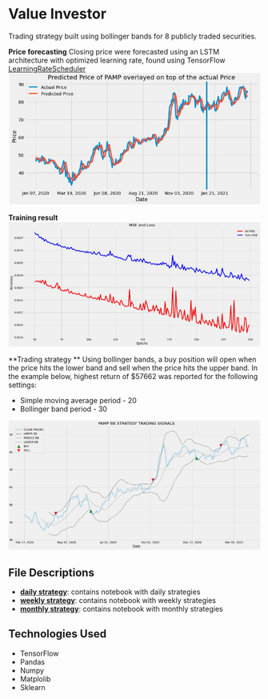 # Value Investor
Trading strategy built using bollinger bands for 8 publicly traded securities.

**Price forecasting**
Closing price were forecasted using an LSTM architecture with optimized learning rate, found using TensorFlow [LearningRateScheduler](https://medium.com/@bijil.subhash/deep-learning-how-to-pick-optimal-learning-rate-using-tensorflow-2-x-af278cadbedb "LearningRateScheduler")
![image](https://github.com/bijilsubhash/value-investor-strategy/blob/master/prediction.jpg)

**Training result**
![image](https://github.com/bijilsubhash/value-investor-strategy/blob/master/training_loss.jpg)

**Trading strategy **
Using bollinger bands,  a buy position will open when the price hits the lower band and sell when the price hits the upper band. In the example below, highest return of $57662 was reported for the following settings:
- Simple moving average period - 20
- Bollinger band period - 30

![image](https://github.com/bijilsubhash/value-investor-strategy/blob/master/trading_strategy.jpg)

## File Descriptions
- **[daily strategy](https://github.com/bijilsubhash/value-investor-strategy/tree/master/daily%20strategy "daily strategy")**: contains notebook with daily strategies
- **[weekly strategy](https://github.com/bijilsubhash/value-investor-strategy/tree/master/weekly%20strategy "weekly strategy")**: contains notebook with weekly strategies
- **[monthly strategy](https://github.com/bijilsubhash/value-investor-strategy/tree/master/monthly%20strategy "monthly strategy")**: contains notebook with monthly strategies
## Technologies Used
- TensorFlow
- Pandas
- Numpy
- Matplolib
- Sklearn
